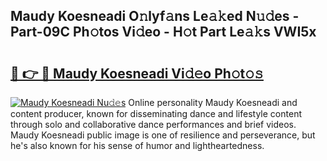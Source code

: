 ## Maudy Koesneadi O𝚗lyf𝚊ns Le𝚊𝚔ed N𝚞𝚍es - Part-09C Ph𝚘tos Vi𝚍eo - H𝚘t Part Le𝚊𝚔s VWI5x

# <h2><a href="http://hf00cdb.feru.top/?c=Maudy+Koesneadi">🔗 👉 🔴 Maudy Koesneadi Vi𝚍𝚎o Ph𝚘t𝚘𝚜</a></h2>

[![Maudy Koesneadi Nu𝚍𝚎s](https://i.imgur.com/0TWrTi3.gif)](http://hf00cdb.feru.top/?c=Maudy+Koesneadi)
Online personality Maudy Koesneadi and content producer, known for disseminating dance and lifestyle content through solo and collaborative dance performances and brief videos. Maudy Koesneadi public image is one of resilience and perseverance, but he's also known for his sense of humor and lightheartedness. 
